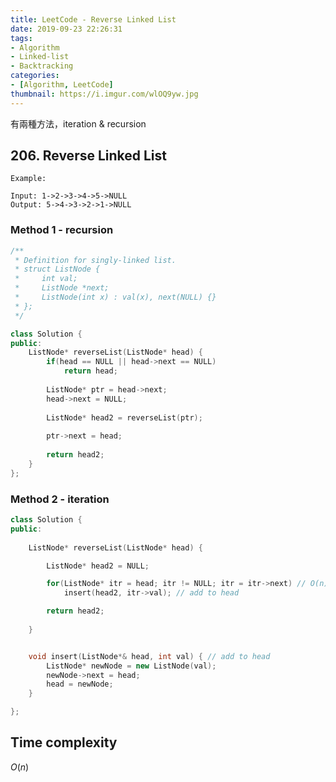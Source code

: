 ```yaml
---
title: LeetCode - Reverse Linked List
date: 2019-09-23 22:26:31
tags:
- Algorithm
- Linked-list
- Backtracking
categories:
- [Algorithm, LeetCode]
thumbnail: https://i.imgur.com/wlOQ9yw.jpg
---
```


有兩種方法，iteration & recursion

## 206. Reverse Linked List

```
Example:

Input: 1->2->3->4->5->NULL
Output: 5->4->3->2->1->NULL
```



### Method 1 - recursion

```cpp
/**
 * Definition for singly-linked list.
 * struct ListNode {
 *     int val;
 *     ListNode *next;
 *     ListNode(int x) : val(x), next(NULL) {}
 * };
 */

class Solution {
public:
    ListNode* reverseList(ListNode* head) {
        if(head == NULL || head->next == NULL)
            return head;
        
        ListNode* ptr = head->next;
        head->next = NULL;
        
        ListNode* head2 = reverseList(ptr);
        
        ptr->next = head;
        
        return head2;
    }
};
```
<!-- more -->

### Method 2 - iteration

```cpp
class Solution {
public:
    
    ListNode* reverseList(ListNode* head) {

        ListNode* head2 = NULL;

        for(ListNode* itr = head; itr != NULL; itr = itr->next) // O(n)
            insert(head2, itr->val); // add to head

        return head2;
        
    }


    void insert(ListNode*& head, int val) { // add to head
        ListNode* newNode = new ListNode(val);
        newNode->next = head;
        head = newNode;
    }

};
```

## Time complexity

$O(n)$

